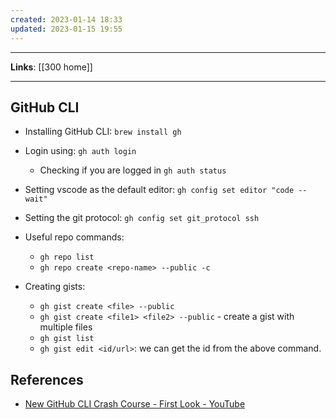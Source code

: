 ```yaml
---
created: 2023-01-14 18:33
updated: 2023-01-15 19:55
---
```

---
**Links**: [[300 home]]

---
## GitHub CLI
- Installing GitHub CLI: `brew install gh`
- Login using: `gh auth login`
	- Checking if you are logged in `gh auth status`
- Setting vscode as the default editor: `gh config set editor "code --wait"`
- Setting the git protocol: `gh config set git_protocol ssh`

- Useful repo commands:
	- `gh repo list`
	- `gh repo create <repo-name> --public -c`
- Creating gists: 
	- `gh gist create <file> --public`
	- `gh gist create <file1> <file2> --public` - create a gist with multiple files
	- `gh gist list`
	- `gh gist edit <id/url>`: we can get the id from the above command.

## References
- [New GitHub CLI Crash Course - First Look - YouTube](https://www.youtube.com/watch?v=BRAG1Kj4-Ss)